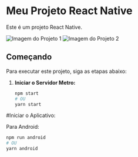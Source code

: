 # Meu Projeto React Native

Este é um projeto React Native.

![Imagem do Projeto 1]([url_da_imagem_1](https://github.com/Mario-Coxe/Lista-De-Tarefa-To-do-List-/blob/main/src/assets/img/ToDoList1.png))
![Imagem do Projeto 2]([url_da_imagem_2](https://github.com/Mario-Coxe/Lista-De-Tarefa-To-do-List-/blob/main/src/assets/img/ToDoList2.png))

## Começando

Para executar este projeto, siga as etapas abaixo:

1. **Iniciar o Servidor Metro:**

   ```bash
   npm start
   # OU
   yarn start
   
#Iniciar o Aplicativo:

Para Android:

```bash
npm run android
# OU
yarn android
